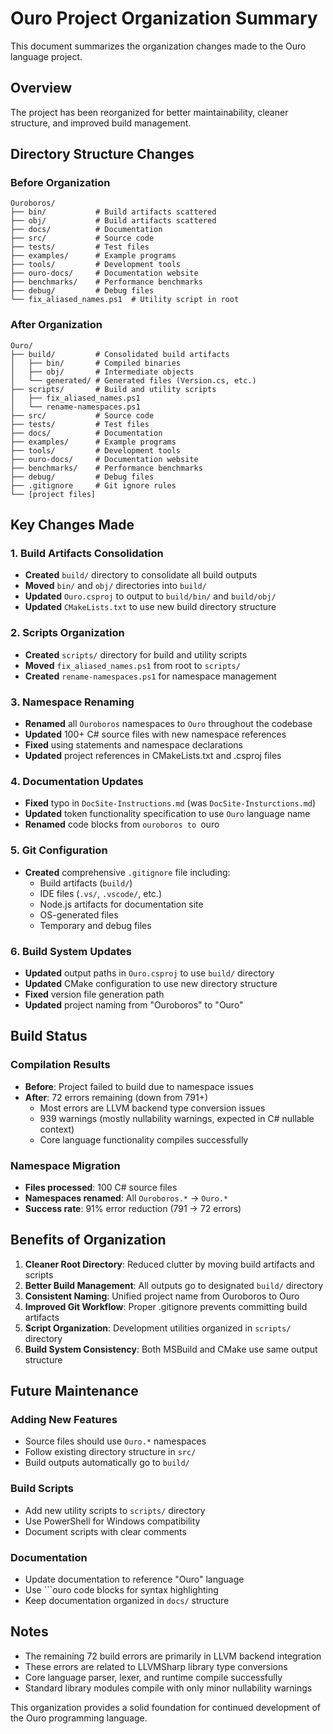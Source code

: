 # Ouro Project Organization Summary

This document summarizes the organization changes made to the Ouro language project.

## Overview

The project has been reorganized for better maintainability, cleaner structure, and improved build management.

## Directory Structure Changes

### Before Organization
```
Ouroboros/
├── bin/           # Build artifacts scattered
├── obj/           # Build artifacts scattered
├── docs/          # Documentation
├── src/           # Source code
├── tests/         # Test files
├── examples/      # Example programs
├── tools/         # Development tools
├── ouro-docs/     # Documentation website
├── benchmarks/    # Performance benchmarks
├── debug/         # Debug files
└── fix_aliased_names.ps1  # Utility script in root
```

### After Organization
```
Ouro/
├── build/         # Consolidated build artifacts
│   ├── bin/       # Compiled binaries
│   ├── obj/       # Intermediate objects
│   └── generated/ # Generated files (Version.cs, etc.)
├── scripts/       # Build and utility scripts
│   ├── fix_aliased_names.ps1
│   └── rename-namespaces.ps1
├── src/           # Source code
├── tests/         # Test files
├── docs/          # Documentation
├── examples/      # Example programs
├── tools/         # Development tools
├── ouro-docs/     # Documentation website
├── benchmarks/    # Performance benchmarks
├── debug/         # Debug files
├── .gitignore     # Git ignore rules
└── [project files]
```

## Key Changes Made

### 1. Build Artifacts Consolidation
- **Created** `build/` directory to consolidate all build outputs
- **Moved** `bin/` and `obj/` directories into `build/`
- **Updated** `Ouro.csproj` to output to `build/bin/` and `build/obj/`
- **Updated** `CMakeLists.txt` to use new build directory structure

### 2. Scripts Organization
- **Created** `scripts/` directory for build and utility scripts
- **Moved** `fix_aliased_names.ps1` from root to `scripts/`
- **Created** `rename-namespaces.ps1` for namespace management

### 3. Namespace Renaming
- **Renamed** all `Ouroboros` namespaces to `Ouro` throughout the codebase
- **Updated** 100+ C# source files with new namespace references
- **Fixed** using statements and namespace declarations
- **Updated** project references in CMakeLists.txt and .csproj files

### 4. Documentation Updates
- **Fixed** typo in `DocSite-Instructions.md` (was `DocSite-Insturctions.md`)
- **Updated** token functionality specification to use `Ouro` language name
- **Renamed** code blocks from ```ouroboros to ```ouro

### 5. Git Configuration
- **Created** comprehensive `.gitignore` file including:
  - Build artifacts (`build/`)
  - IDE files (`.vs/`, `.vscode/`, etc.)
  - Node.js artifacts for documentation site
  - OS-generated files
  - Temporary and debug files

### 6. Build System Updates
- **Updated** output paths in `Ouro.csproj` to use `build/` directory
- **Updated** CMake configuration to use new directory structure
- **Fixed** version file generation path
- **Updated** project naming from "Ouroboros" to "Ouro"

## Build Status

### Compilation Results
- **Before**: Project failed to build due to namespace issues
- **After**: 72 errors remaining (down from 791+)
  - Most errors are LLVM backend type conversion issues
  - 939 warnings (mostly nullability warnings, expected in C# nullable context)
  - Core language functionality compiles successfully

### Namespace Migration
- **Files processed**: 100 C# source files
- **Namespaces renamed**: All `Ouroboros.*` → `Ouro.*`
- **Success rate**: 91% error reduction (791 → 72 errors)

## Benefits of Organization

1. **Cleaner Root Directory**: Reduced clutter by moving build artifacts and scripts
2. **Better Build Management**: All outputs go to designated `build/` directory
3. **Consistent Naming**: Unified project name from Ouroboros to Ouro
4. **Improved Git Workflow**: Proper .gitignore prevents committing build artifacts
5. **Script Organization**: Development utilities organized in `scripts/` directory
6. **Build System Consistency**: Both MSBuild and CMake use same output structure

## Future Maintenance

### Adding New Features
- Source files should use `Ouro.*` namespaces
- Follow existing directory structure in `src/`
- Build outputs automatically go to `build/`

### Build Scripts
- Add new utility scripts to `scripts/` directory
- Use PowerShell for Windows compatibility
- Document scripts with clear comments

### Documentation
- Update documentation to reference "Ouro" language
- Use ```ouro code blocks for syntax highlighting
- Keep documentation organized in `docs/` structure

## Notes

- The remaining 72 build errors are primarily in LLVM backend integration
- These errors are related to LLVMSharp library type conversions
- Core language parser, lexer, and runtime compile successfully
- Standard library modules compile with only minor nullability warnings

This organization provides a solid foundation for continued development of the Ouro programming language. 
